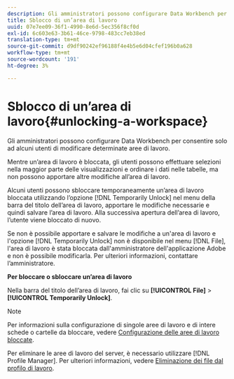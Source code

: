 ```yaml
---
description: Gli amministratori possono configurare Data Workbench per consentire solo ad alcuni utenti di modificare determinate aree di lavoro.
title: Sblocco di un’area di lavoro
uuid: 07e7ee09-36f1-4990-8e6d-5ec356f8cf0d
exl-id: 6c603e63-3b61-46ce-9798-483cc7eb38ed
translation-type: tm+mt
source-git-commit: d9df90242ef96188f4e4b5e6d04cfef196b0a628
workflow-type: tm+mt
source-wordcount: '191'
ht-degree: 3%

---
```


# Sblocco di un’area di lavoro{#unlocking-a-workspace}

Gli amministratori possono configurare Data Workbench per consentire solo ad alcuni utenti di modificare determinate aree di lavoro.

Mentre un’area di lavoro è bloccata, gli utenti possono effettuare selezioni nella maggior parte delle visualizzazioni e ordinare i dati nelle tabelle, ma non possono apportare altre modifiche all’area di lavoro.

Alcuni utenti possono sbloccare temporaneamente un’area di lavoro bloccata utilizzando l’opzione [!DNL Temporarily Unlock] nel menu della barra del titolo dell’area di lavoro, apportare le modifiche necessarie e quindi salvare l’area di lavoro. Alla successiva apertura dell’area di lavoro, l’utente viene bloccato di nuovo.

Se non è possibile apportare e salvare le modifiche a un&#39;area di lavoro e l&#39;opzione [!DNL Temporarily Unlock] non è disponibile nel menu [!DNL File], l&#39;area di lavoro è stata bloccata dall&#39;amministratore dell&#39;applicazione Adobe e non è possibile modificarla. Per ulteriori informazioni, contattare l’amministratore.

**Per bloccare o sbloccare un’area di lavoro**

Nella barra del titolo dell’area di lavoro, fai clic su **[!UICONTROL File]** > **[!UICONTROL Temporarily Unlock]**.

>[!NOTE]
>
>Per informazioni sulla configurazione di singole aree di lavoro e di intere schede o cartelle da bloccare, vedere [Configurazione delle aree di lavoro bloccate](../../../home/c-get-started/c-intf-anlys-ftrs/c-config-locked-wkspc/c-config-locked-wkspc.md#concept-b6ce110bbed645d89f29373b5106836a).

Per eliminare le aree di lavoro del server, è necessario utilizzare [!DNL Profile Manager]. Per ulteriori informazioni, vedere [Eliminazione dei file dal profilo di lavoro](../../../home/c-get-started/c-admin-intrf/c-prof-mgr/t-del-files-wkg-prof.md#task-1e29c25e6c824cc9b51cb651e835856b).
